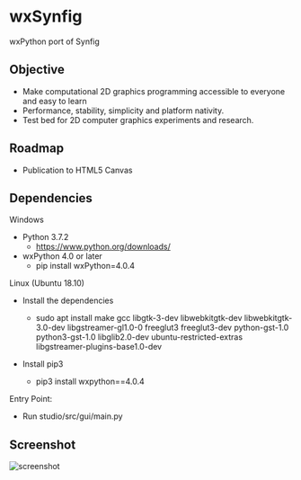 wxSynfig
====================
wxPython port of Synfig 

Objective
--------------------
- Make computational 2D graphics programming accessible to everyone and easy to learn 
- Performance, stability, simplicity and platform nativity.
- Test bed for 2D computer graphics experiments and research.

Roadmap
--------
- Publication to HTML5 Canvas


Dependencies
--------------
Windows
- Python 3.7.2
   - https://www.python.org/downloads/
- wxPython 4.0 or later
   - pip install wxPython=4.0.4

Linux (Ubuntu 18.10)
- Install the dependencies
    - sudo apt install make gcc libgtk-3-dev libwebkitgtk-dev libwebkitgtk-3.0-dev libgstreamer-gl1.0-0 freeglut3 freeglut3-dev python-gst-1.0 python3-gst-1.0 libglib2.0-dev ubuntu-restricted-extras libgstreamer-plugins-base1.0-dev
    
- Install pip3
    - pip3 install wxpython==4.0.4
    

Entry Point:
- Run studio/src/gui/main.py

Screenshot
-----------
![screenshot](https://github.com/eshikafe/wxSynfig/blob/master/studio/images/wxSynfig_py3.PNG)
